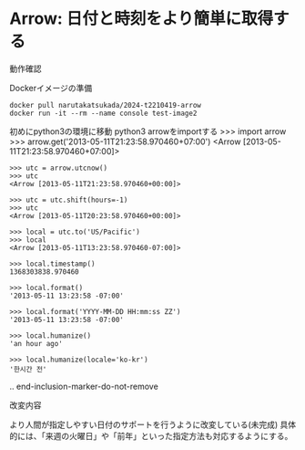 Arrow: 日付と時刻をより簡単に取得する
======================================
動作確認

Dockerイメージの準備

    docker pull narutakatsukada/2024-t2210419-arrow
    docker run -it --rm --name console test-image2

初めにpython3の環境に移動
    python3
arrowをimportする
    >>> import arrow
    >>> arrow.get('2013-05-11T21:23:58.970460+07:00')
    <Arrow [2013-05-11T21:23:58.970460+07:00]>

    >>> utc = arrow.utcnow()
    >>> utc
    <Arrow [2013-05-11T21:23:58.970460+00:00]>

    >>> utc = utc.shift(hours=-1)
    >>> utc
    <Arrow [2013-05-11T20:23:58.970460+00:00]>

    >>> local = utc.to('US/Pacific')
    >>> local
    <Arrow [2013-05-11T13:23:58.970460-07:00]>

    >>> local.timestamp()
    1368303838.970460

    >>> local.format()
    '2013-05-11 13:23:58 -07:00'

    >>> local.format('YYYY-MM-DD HH:mm:ss ZZ')
    '2013-05-11 13:23:58 -07:00'

    >>> local.humanize()
    'an hour ago'

    >>> local.humanize(locale='ko-kr')
    '한시간 전'

.. end-inclusion-marker-do-not-remove


改変内容

より人間が指定しやすい日付のサポートを行うように改変している(未完成)
具体的には、「来週の火曜日」や「前年」といった指定方法も対応するようにする。

